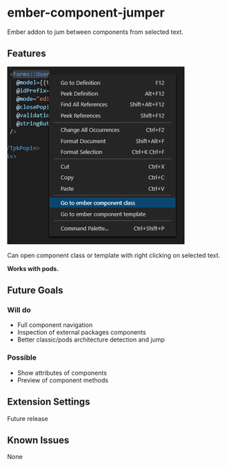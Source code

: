 # ember-component-jumper

Ember addon to jum between components from selected text.

## Features

![](github/example.PNG)

Can open component class or template with right clicking on selected text.

**Works with pods.**

## Future Goals 

### Will do

- Full component navigation
- Inspection of external packages components
- Better classic/pods architecture detection and jump

### Possible

- Show attributes of components
- Preview of component methods

## Extension Settings

Future release

## Known Issues

None